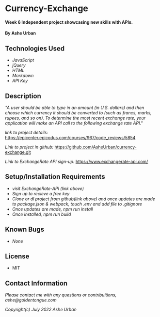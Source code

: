 # Currency-Exchange

#### Week 6 Independent project showcasing new skills with APIs.

#### By Ashe Urban

## Technologies Used

* _JavaScript_
* _jQuery_
* _HTML_
* _Markdown_
* _API Key_

## Description
_"A user should be able to type in an amount (in U.S. dollars) and then choose which currency it should be converted to (such as francs, marks, rupees, and so on). To determine the most recent exchange rate, your application will make an API call to the following exchange rate API."_

_link to project details:_ https://epicenter.epicodus.com/courses/967/code_reviews/5854 

_Link to project in github:_ https://github.com/AsheUrban/currency-exchange.git

_Link to ExchangeRate API sign-up:_ https://www.exchangerate-api.com/

## Setup/Installation Requirements

* _visit ExchangeRate-API (link above)_
* _Sign up to recieve a free key_
* _Clone or dl project from github(link above) and once updates are made to package.json & webpack, touch .env and add file to .gitignore_
* _Once updates are made, npm run install_
* _Once installed, npm run build_

## Known Bugs

* _None_

## License
* MIT

## Contact Information
_Please contact me with any questions or contribuitions, ashe@goldentongue.com_

_Copyright(c)_ _July 2022_ _Ashe Urban_